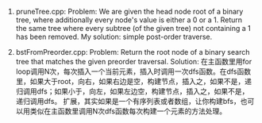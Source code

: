 1. pruneTree.cpp: Problem: We are given the head node root of a binary tree, where additionally every node's value is either a 0 or a 1.
Return the same tree where every subtree (of the given tree) not containing a 1 has been removed.
My solution: simple post-order traverse.

2. bstFromPreorder.cpp:
Problem: Return the root node of a binary search tree that matches the given preorder traversal.
Solution: 在主函数里用for loop调用N次，每次插入一个当前元素，插入时调用一次dfs函数。在dfs函数里，如果大于root，向右，如果右边是空，构建节点，插入之，如果不是，递归调用dfs；如果小于，向左，如果左边空，构建节点，插入之，如果不是，递归调用dfs。
扩展，其实如果是一个有序列表或者数组，让你构建bfs，也可以用类似在主函数里调用N次dfs函数每次构建一个元素的方法处理。
